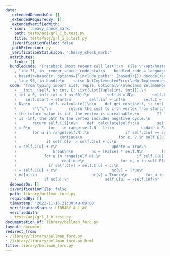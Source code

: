 ```yaml
---
data:
  _extendedDependsOn: []
  _extendedRequiredBy: []
  _extendedVerifiedWith:
  - icon: ':heavy_check_mark:'
    path: tests/aoj/grl_1_b.test.py
    title: tests/aoj/grl_1_b.test.py
  _isVerificationFailed: false
  _pathExtension: py
  _verificationStatusIcon: ':heavy_check_mark:'
  attributes:
    links: []
  bundledCode: "Traceback (most recent call last):\n  File \"/opt/hostedtoolcache/PyPy/3.7.13/x64/site-packages/onlinejudge_verify/documentation/build.py\"\
    , line 71, in _render_source_code_stat\n    bundled_code = language.bundle(stat.path,\
    \ basedir=basedir, options={'include_paths': [basedir]}).decode()\n  File \"/opt/hostedtoolcache/PyPy/3.7.13/x64/site-packages/onlinejudge_verify/languages/python.py\"\
    , line 96, in bundle\n    raise NotImplementedError\nNotImplementedError\n"
  code: "from typing import List, Tuple, Optional\n\n\nclass BellmanFord:\n    def\
    \ __init__(self, N: int, E: List[List[Tuple[int, int]]],\n                 start:\
    \ int = 0, inf: int = 1 << 60):\n        self.N = N\n        self.E = E\n    \
    \    self.start = start\n        self.inf = inf\n        self.C = [self.inf] *\
    \ N\n\n        self._calculate()\n\n    def get_cost(self, i: int) -> int:\n \
    \       \"\"\"\n        return the cost to i-th vertex from start.\n        If\
    \ the return value is inf, the vertex is unreachable.\n        If the return value\
    \ is -inf, the path to the vertex includes negative cycle.\n        \"\"\"\n \
    \       return self.C[i]\n\n    def _calculate(self):\n        self.C[self.start]\
    \ = 0\n        for _ in range(self.N - 1):\n            update = False\n     \
    \       for u in range(self.N):\n                if self.C[u] == self.inf:\n \
    \                   continue\n                for c, v in self.E[u]:\n       \
    \             if self.C[v] > self.C[u] + c:\n                        self.C[v]\
    \ = self.C[u] + c\n                        update = True\n            if not update:\n\
    \                break\n\n        nc = [False] * self.N\n        for _ in range(self.N):\n\
    \            for u in range(self.N):\n                if self.C[u] == self.inf:\n\
    \                    continue\n                for c, v in self.E[u]:\n      \
    \              if self.C[v] > self.C[u] + c:\n                        self.C[v]\
    \ = self.C[u] + c\n                        nc[v] = True\n                    if\
    \ nc[u]:\n                        nc[v] = True\n\n        for u in range(self.N):\n\
    \            if nc[u]:\n                self.C[u] = -self.inf\n"
  dependsOn: []
  isVerificationFile: false
  path: library/bellman_ford.py
  requiredBy: []
  timestamp: '2022-11-16 21:30:49+09:00'
  verificationStatus: LIBRARY_ALL_AC
  verifiedWith:
  - tests/aoj/grl_1_b.test.py
documentation_of: library/bellman_ford.py
layout: document
redirect_from:
- /library/library/bellman_ford.py
- /library/library/bellman_ford.py.html
title: library/bellman_ford.py
---
```


